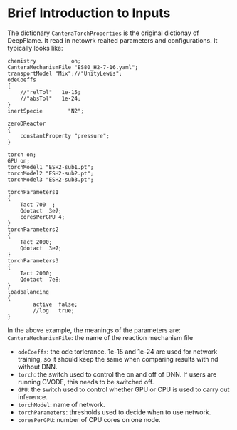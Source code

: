 Brief Introduction to Inputs
======================================
The dictionary ``CanteraTorchProperties`` is the original dictionay of DeepFlame. It read in netowrk realted parameters and configurations. It typically looks like:

```
chemistry           on;
CanteraMechanismFile "ES80_H2-7-16.yaml";
transportModel "Mix";//"UnityLewis";
odeCoeffs
{
    //"relTol"   1e-15;
    //"absTol"   1e-24;
}
inertSpecie        "N2";

zeroDReactor
{
    constantProperty "pressure";
}

torch on;
GPU on;
torchModel1 "ESH2-sub1.pt";
torchModel2 "ESH2-sub2.pt";
torchModel3 "ESH2-sub3.pt";

torchParameters1
{
    Tact 700  ;
    Qdotact  3e7;
    coresPerGPU 4;
}
torchParameters2
{
    Tact 2000;
    Qdotact  3e7;
}
torchParameters3
{
    Tact 2000;
    Qdotact  7e8;
}
loadbalancing
{
        active  false;
        //log   true;
}
```

In the above example, the meanings of the parameters are:  ``CanteraMechanismFile``: the name of the reaction mechanism file 
* ``odeCoeffs``: the ode torlerance. 1e-15 and 1e-24 are used for network training, so it should keep the same when comparing results with nd without DNN.
* ``torch``: the switch used to control the on and off of DNN. If users are running CVODE, this needs to be switched off.
* ``GPU``: the switch used to control whether GPU or CPU is used to carry out inference.
* ``torchModel``: name of network.
* ``torchParameters``: thresholds used to decide when to use network.
* ``coresPerGPU``: number of CPU cores on one node.
